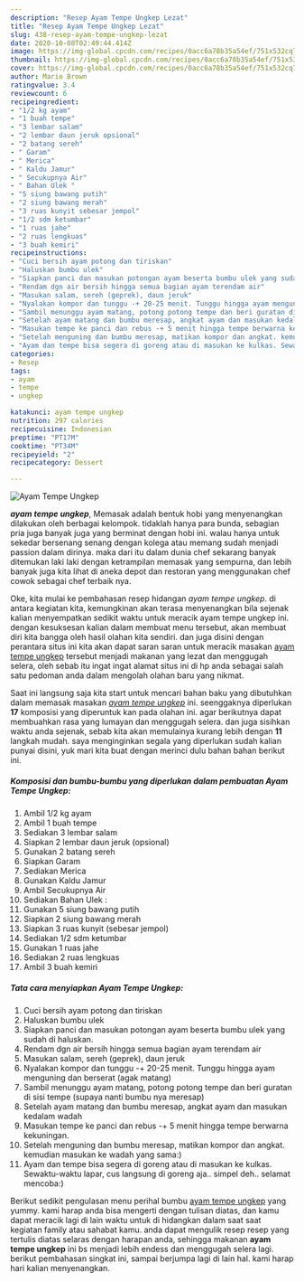 ```yaml
---
description: "Resep Ayam Tempe Ungkep Lezat"
title: "Resep Ayam Tempe Ungkep Lezat"
slug: 438-resep-ayam-tempe-ungkep-lezat
date: 2020-10-08T02:49:44.414Z
image: https://img-global.cpcdn.com/recipes/0acc6a78b35a54ef/751x532cq70/ayam-tempe-ungkep-foto-resep-utama.jpg
thumbnail: https://img-global.cpcdn.com/recipes/0acc6a78b35a54ef/751x532cq70/ayam-tempe-ungkep-foto-resep-utama.jpg
cover: https://img-global.cpcdn.com/recipes/0acc6a78b35a54ef/751x532cq70/ayam-tempe-ungkep-foto-resep-utama.jpg
author: Mario Brown
ratingvalue: 3.4
reviewcount: 6
recipeingredient:
- "1/2 kg ayam"
- "1 buah tempe"
- "3 lembar salam"
- "2 lembar daun jeruk opsional"
- "2 batang sereh"
- " Garam"
- " Merica"
- " Kaldu Jamur"
- " Secukupnya Air"
- " Bahan Ulek "
- "5 siung bawang putih"
- "2 siung bawang merah"
- "3 ruas kunyit sebesar jempol"
- "1/2 sdm ketumbar"
- "1 ruas jahe"
- "2 ruas lengkuas"
- "3 buah kemiri"
recipeinstructions:
- "Cuci bersih ayam potong dan tiriskan"
- "Haluskan bumbu ulek"
- "Siapkan panci dan masukan potongan ayam beserta bumbu ulek yang sudah di haluskan."
- "Rendam dgn air bersih hingga semua bagian ayam terendam air"
- "Masukan salam, sereh (geprek), daun jeruk"
- "Nyalakan kompor dan tunggu -+ 20-25 menit. Tunggu hingga ayam menguning dan berserat (agak matang)"
- "Sambil menunggu ayam matang, potong potong tempe dan beri guratan di sisi tempe (supaya nanti bumbu nya meresap)"
- "Setelah ayam matang dan bumbu meresap, angkat ayam dan masukan kedalam wadah"
- "Masukan tempe ke panci dan rebus -+ 5 menit hingga tempe berwarna kekuningan."
- "Setelah menguning dan bumbu meresap, matikan kompor dan angkat. kemudian masukan ke wadah yang sama:)"
- "Ayam dan tempe bisa segera di goreng atau di masukan ke kulkas. Sewaktu-waktu lapar, cus langsung di goreng aja.. simpel deh.. selamat mencoba:)"
categories:
- Resep
tags:
- ayam
- tempe
- ungkep

katakunci: ayam tempe ungkep 
nutrition: 297 calories
recipecuisine: Indonesian
preptime: "PT17M"
cooktime: "PT34M"
recipeyield: "2"
recipecategory: Dessert

---
```



![Ayam Tempe Ungkep](https://img-global.cpcdn.com/recipes/0acc6a78b35a54ef/751x532cq70/ayam-tempe-ungkep-foto-resep-utama.jpg)

<b><i>ayam tempe ungkep</i></b>, Memasak adalah bentuk hobi yang menyenangkan dilakukan oleh berbagai kelompok. tidaklah hanya para bunda, sebagian pria juga banyak juga yang berminat dengan hobi ini. walau hanya untuk sekedar bersenang senang dengan kolega atau memang sudah menjadi passion dalam dirinya. maka dari itu dalam dunia chef sekarang banyak ditemukan laki laki dengan ketrampilan memasak yang sempurna, dan lebih banyak juga kita lihat di aneka depot dan restoran yang menggunakan chef cowok sebagai chef terbaik nya.

Oke, kita mulai ke pembahasan resep hidangan <i>ayam tempe ungkep</i>. di antara kegiatan kita, kemungkinan akan terasa menyenangkan bila sejenak kalian menyempatkan sedikit waktu untuk meracik ayam tempe ungkep ini. dengan kesuksesan kalian dalam membuat menu tersebut, akan membuat diri kita bangga oleh hasil olahan kita sendiri. dan juga disini dengan perantara situs ini kita akan dapat saran saran untuk meracik masakan <u>ayam tempe ungkep</u> tersebut menjadi makanan yang lezat dan menggugah selera, oleh sebab itu ingat ingat alamat situs ini di hp anda sebagai salah satu pedoman anda dalam mengolah olahan baru yang nikmat.




Saat ini langsung saja kita start untuk mencari bahan baku yang dibutuhkan dalam memasak masakan <u><i>ayam tempe ungkep</i></u> ini. seenggaknya diperlukan <b>17</b> komposisi yang diperuntuk kan pada olahan ini. agar berikutnya dapat membuahkan rasa yang lumayan dan menggugah selera. dan juga sisihkan waktu anda sejenak, sebab kita akan memulainya kurang lebih dengan <b>11</b> langkah mudah. saya menginginkan segala yang diperlukan sudah kalian punyai disini, yuk mari kita buat dengan merinci dulu bahan bahan berikut ini.

<!--inarticleads1-->

##### Komposisi dan bumbu-bumbu yang diperlukan dalam pembuatan Ayam Tempe Ungkep:

1. Ambil 1/2 kg ayam
1. Ambil 1 buah tempe
1. Sediakan 3 lembar salam
1. Siapkan 2 lembar daun jeruk (opsional)
1. Gunakan 2 batang sereh
1. Siapkan  Garam
1. Sediakan  Merica
1. Gunakan  Kaldu Jamur
1. Ambil  Secukupnya Air
1. Sediakan  Bahan Ulek :
1. Gunakan 5 siung bawang putih
1. Siapkan 2 siung bawang merah
1. Siapkan 3 ruas kunyit (sebesar jempol)
1. Sediakan 1/2 sdm ketumbar
1. Gunakan 1 ruas jahe
1. Sediakan 2 ruas lengkuas
1. Ambil 3 buah kemiri




<!--inarticleads2-->

##### Tata cara menyiapkan Ayam Tempe Ungkep:

1. Cuci bersih ayam potong dan tiriskan
1. Haluskan bumbu ulek
1. Siapkan panci dan masukan potongan ayam beserta bumbu ulek yang sudah di haluskan.
1. Rendam dgn air bersih hingga semua bagian ayam terendam air
1. Masukan salam, sereh (geprek), daun jeruk
1. Nyalakan kompor dan tunggu -+ 20-25 menit. Tunggu hingga ayam menguning dan berserat (agak matang)
1. Sambil menunggu ayam matang, potong potong tempe dan beri guratan di sisi tempe (supaya nanti bumbu nya meresap)
1. Setelah ayam matang dan bumbu meresap, angkat ayam dan masukan kedalam wadah
1. Masukan tempe ke panci dan rebus -+ 5 menit hingga tempe berwarna kekuningan.
1. Setelah menguning dan bumbu meresap, matikan kompor dan angkat. kemudian masukan ke wadah yang sama:)
1. Ayam dan tempe bisa segera di goreng atau di masukan ke kulkas. Sewaktu-waktu lapar, cus langsung di goreng aja.. simpel deh.. selamat mencoba:)




Berikut sedikit pengulasan menu perihal bumbu <u>ayam tempe ungkep</u> yang yummy. kami harap anda bisa mengerti dengan tulisan diatas, dan kamu dapat meracik lagi di lain waktu untuk di hidangkan dalam saat saat kegiatan family atau sahabat kamu. anda dapat mengulik resep resep yang tertulis diatas selaras dengan harapan anda, sehingga makanan <b>ayam tempe ungkep</b> ini bs menjadi lebih endess dan menggugah selera lagi. berikut pembahasan singkat ini, sampai berjumpa lagi di lain hal. kami harap hari kalian menyenangkan.
